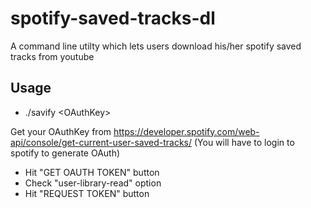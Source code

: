 # spotify-saved-tracks-dl

A command line utilty which lets users download his/her spotify saved tracks from youtube

## Usage
* ./savify \<OAuthKey\> 


Get your OAuthKey from https://developer.spotify.com/web-api/console/get-current-user-saved-tracks/ (You will have to login to spotify to generate OAuth)
* Hit "GET OAUTH TOKEN" button
* Check "user-library-read" option
* Hit "REQUEST TOKEN" button
